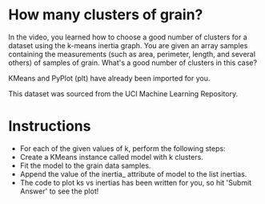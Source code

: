 # How many clusters of grain?
In the video, you learned how to choose a good number of clusters for a dataset using the k-means inertia graph. You are given an array samples containing the measurements (such as area, perimeter, length, and several others) of samples of grain. What's a good number of clusters in this case?

KMeans and PyPlot (plt) have already been imported for you.

This dataset was sourced from the UCI Machine Learning Repository.

# Instructions
- For each of the given values of k, perform the following steps:
- Create a KMeans instance called model with k clusters.
- Fit the model to the grain data samples.
- Append the value of the inertia_ attribute of model to the list inertias.
- The code to plot ks vs inertias has been written for you, so hit 'Submit Answer' to see the plot!
